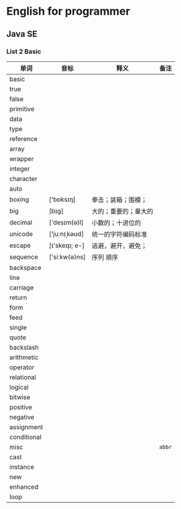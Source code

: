 # English for programmer
## Java SE 
### List 2 Basic

|单词|音标|释义|备注|
|---|---|---|---|
|basic||||
|true||||
|false||||121312
|primitive||||
|data||||
|type||||
|reference||||
|array||||
|wrapper||||
|integer||||
|character||||
|auto||||
|boxing|['bɒksɪŋ]|拳击；装箱；围模；||
|big|[bɪg]| 大的；重要的；量大的||
|decimal|['desɪm(ə)l]|小数的；十进位的||
|unicode|['juːnɪˌkəʊd]|统一的字符编码标准||
|escape|[ɪ'skeɪp; e-]|逃避，避开，避免；||
|sequence|['siːkw(ə)ns]|序列 顺序||
|backspace||||
|line||||
|carriage||||
|return||||
|form||||
|feed||||
|single||||
|quote||||
|backslash||||
|arithmetic||||
|operator||||
|relational||||
|logical||||
|bitwise||||
|positive||||
|negative||||
|assignment||||
|conditional||||
|misc|||`abbr`|
|cast||||
|instance||||
|new||||
|enhanced||||
|loop||||